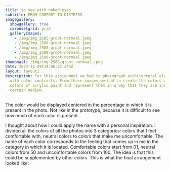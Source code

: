 ```yaml
---
title: to see with naked eyes
subtitle: FROM COMFORT TO DISTRESS
imagegallery:
  showgallery: true
  carouselgrid: grid
  galleryImages:
    - /img/img_2585-groot-normaal.jpeg
    - /img/img_2586-groot-normaal.jpeg
    - /img/img_2588-groot-normaal.jpeg
    - /img/img_2589-groot-normaal.jpeg
    - /img/img_2590-groot-normaal.jpeg
thumbnail: /img/img_2586-groot-normaal.jpeg
date: 2024-11-28T14:06:52.244Z
layout: layout1
description: For this assignment we had to photograph architectural elements
  with color contrasts. From these images we had to create the colors with 6
  colors of acrylic paint and represent them in a way that they are indexed to a
  certain medium.
---
```

The color would be displayed centered in the percentage in which it is present in the photo. Not like in the prototype, because it is difficult to see how much of each color is present.

I thought about how I could apply the name with a personal inspiration. I divided all the colors of all the photos into 3 categories: colors that I feel comfortable with, neutral colors to colors that make me uncomfortable. The name of each color corresponds to the feeling that comes up in me in the category in which it is located. Comfortable colors start from 01, neutral colors from 50 and uncomfortable colors from 100. The idea is that this could be supplemented by other colors. This is what the final arrangement looked like: